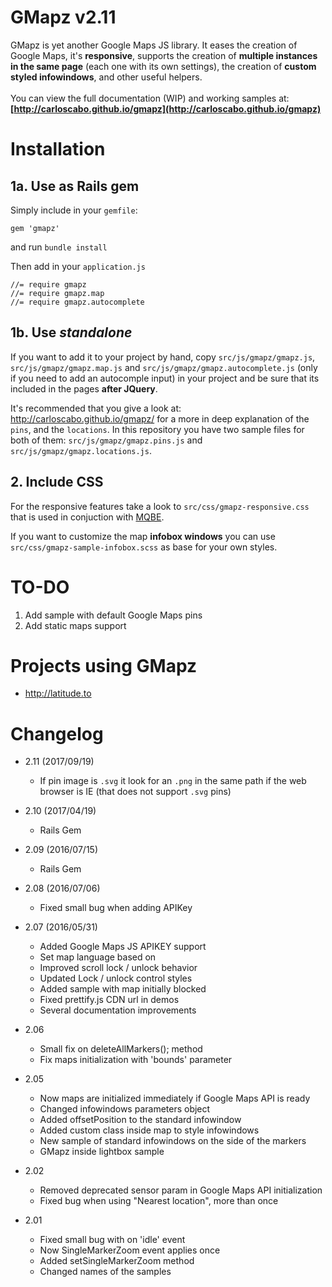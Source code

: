 # GMapz v2.11

GMapz is yet another Google Maps JS library. It eases the creation of Google Maps, it's **responsive**, supports the creation of **multiple instances in the same page** (each one with its own settings), the creation of **custom styled infowindows**, and other useful helpers.
<br><br>
You can view the full documentation (WIP) and working samples at:<br>
**[http://carloscabo.github.io/gmapz](http://carloscabo.github.io/gmapz)**

# Installation

## 1a. Use as Rails gem

Simply include in your `gemfile`:
```
gem 'gmapz'
```

and run `bundle install`

Then add in your `application.js`
```
//= require gmapz
//= require gmapz.map
//= require gmapz.autocomplete
```

## 1b. Use _standalone_

If you want to add it to your project by hand, copy `src/js/gmapz/gmapz.js`, `src/js/gmapz/gmapz.map.js` and `src/js/gmapz/gmapz.autocomplete.js` (only if you need to add an autocomple input) in your project and be sure that its included in the pages **after JQuery**.

It's recommended that you give a look at: <http://carloscabo.github.io/gmapz/> for a more in deep explanation of the `pins`, and the `locations`. In this repository you have two sample files for both of them: `src/js/gmapz/gmapz.pins.js` and `src/js/gmapz/gmapz.locations.js`.

## 2. Include CSS

For the responsive features take a look to `src/css/gmapz-responsive.css` that is used in conjuction with [MQBE](https://github.com/carloscabo/MQBE).

If you want to customize the map **infobox windows** you can use `src/css/gmapz-sample-infobox.scss` as base for your own styles.

# TO-DO

1. Add sample with default Google Maps pins
2. Add static maps support

# Projects using GMapz

- http://latitude.to

# Changelog

- 2.11 (2017/09/19)
  * If pin image is `.svg` it look for an `.png` in the same path if the web browser is IE (that does not support `.svg` pins)
- 2.10 (2017/04/19)
  * Rails Gem
- 2.09 (2016/07/15)
  * Rails Gem
- 2.08 (2016/07/06)
  * Fixed small bug when adding APIKey
- 2.07 (2016/05/31)
  * Added Google Maps JS APIKEY support
  * Set map language based on <html lang="XX">
  * Improved scroll lock / unlock behavior
  * Updated Lock / unlock control styles
  * Added sample with map initially blocked
  * Fixed prettify.js CDN url in demos
  * Several documentation improvements
- 2.06
  * Small fix on deleteAllMarkers(); method
  * Fix maps initialization with 'bounds' parameter
- 2.05
  * Now maps are initialized immediately if Google Maps API is ready
  * Changed infowindows parameters object
  * Added offsetPosition to the standard infowindow
  * Added custom class inside map to style infowindows
  * New sample of standard infowindows on the side of the markers
  * GMapz inside lightbox sample

- 2.02
  * Removed deprecated sensor param in Google Maps API initialization
  * Fixed bug when using "Nearest location", more than once

- 2.01
  + Fixed small bug with on 'idle' event
  + Now SingleMarkerZoom event applies once
  + Added setSingleMarkerZoom method
  + Changed names of the samples

